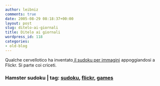 ```yaml
---
author: leibniz
comments: true
date: 2005-08-29 08:18:37+00:00
layout: post
slug: ditelo-ai-giornali
title: Ditelo ai giornali
wordpress_id: 118
categories:
- old-blog
---
```


Qualche cervellotico ha inventato[ il sudoku per immagini](http://www.beckysweb.co.uk/sudoku/flickrsudoku.asp) appoggiandosi a Flickr. Si parte coi criceti.  



### Hamster sudoku  | tag: [sudoku](http://www.technorati.com/tags/sudoku), [flickr](http://www.technorati.com/tags/flickr), [games](http://www.technorati.com/tags/games)
